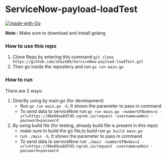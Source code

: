 # ServiceNow-payload-loadTest
[![made-with-Go](https://img.shields.io/badge/Made%20with-Go-1f425f.svg)](http://golang.org)

**Note :** Make sure to download and install golang
### How to use this repo
1. Clone Repo by entering this command `git clone https://github.com/shaik80/ServiceNow-payload-loadTest.git`
2. Then go inside the repository and run `go run main.go`

### How to run

There are 2 ways:

1. Directly using by main.go (for development)
    *  Run `go run main.go -h`, It shows the parameter to pass in command
    * To send data to serviceNow run `go run main.go -numberOfNodes=1 -url=https://86e66aab97d5.ngrok.io/request -username=admin -password=password`
2. By using build file (for testing, already build file is present in this repo)
    * make sure to build the go file,to build run `go build main.go`
    * run `./main -h`, It shows the parameter to pass in command
    * To send data to serviceNow run `./main -numberOfNodes=1 -url=https://86e66aab97d5.ngrok.io/request -username=admin -password=password`

